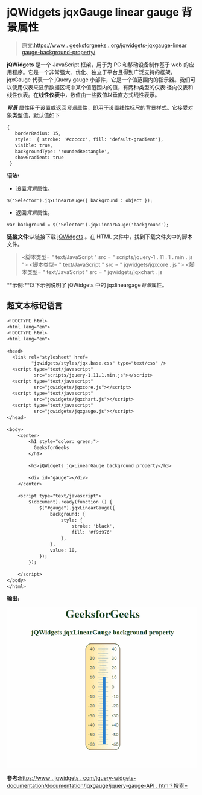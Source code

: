 # jQWidgets jqxGauge linear gauge 背景属性

> 原文:[https://www . geeksforgeeks . org/jqwidgets-jqxgauge-linear gauge-background-property/](https://www.geeksforgeeks.org/jqwidgets-jqxgauge-lineargauge-background-property/)

**jQWidgets** 是一个 JavaScript 框架，用于为 PC 和移动设备制作基于 web 的应用程序。它是一个非常强大、优化、独立于平台且得到广泛支持的框架。jqxGauge 代表一个 jQuery gauge 小部件，它是一个值范围内的指示器。我们可以使用仪表来显示数据区域中某个值范围内的值，有两种类型的仪表:径向仪表和线性仪表。在**线性仪表**中，数值由一些数值以垂直方式线性表示。

***背景*** 属性用于设置或返回*背景*属性，即用于设置线性标尺的背景样式。它接受对象类型值，默认值如下

```
{ 
   borderRadius: 15, 
   style:  { stroke: '#cccccc', fill: 'default-gradient'}, 
   visible: true, 
   backgroundType: 'roundedRectangle', 
   showGradient: true
 }
```

**语法:**

*   设置*背景*属性。

```
$('Selector').jqxLinearGauge({ background : object });  
```

*   返回*背景*属性。

```
var background = $('Selector').jqxLinearGauge('background');
```

**链接文件**:从链接下载 [jQWidgets](https://www.jqwidgets.com/download/) 。在 HTML 文件中，找到下载文件夹中的脚本文件。

> <link rel="”stylesheet”" href="”jqwidgets/styles/jqx.base.css”" type="”text/css”">
> <脚本类型= " text/JavaScript " src = " scripts/jquery-1 . 11 . 1 . min . js "></脚本类型>
> <脚本类型= " text/JavaScript " src = " jqwidgets/jqxcore . js "></脚本类型>
> <脚本类型= " text/JavaScript " src = " jqwidgets/jqxchart . js

**示例:**以下示例说明了 jQWidgets 中的 jqxlineargage*背景*属性。

## 超文本标记语言

```
<!DOCTYPE html>
<html lang="en">
<!DOCTYPE html>
<html lang="en">

<head>
  <link rel="stylesheet" href=
         "jqwidgets/styles/jqx.base.css" type="text/css" />
  <script type="text/javascript" 
          src="scripts/jquery-1.11.1.min.js"></script>
  <script type="text/javascript" 
          src="jqwidgets/jqxcore.js"></script>
  <script type="text/javascript" 
          src="jqwidgets/jqxchart.js"></script>
  <script type="text/javascript" 
          src="jqwidgets/jqxgauge.js"></script>
</head>

<body>
    <center>
        <h1 style="color: green;">
          GeeksforGeeks
        </h1>

        <h3>jQWidgets jqxLinearGauge background property</h3>

        <div id="gauge"></div>
    </center>

    <script type="text/javascript">
        $(document).ready(function () {
            $("#gauge").jqxLinearGauge({
                background: {
                    style: {
                        stroke: 'black',
                        fill: '#f9d976'
                    },
                },
                value: 10,
            });            
        });      

    </script>
</body>
</html>
```

**输出:**

![](img/341c426ce104feaa9f13ce193c3c20e7.png)

**参考:**[https://www . jqwidgets . com/jquery-widgets-documentation/documentation/jqxgauge/jquery-gauge-API . htm？搜索=](https://www.jqwidgets.com/jquery-widgets-documentation/documentation/jqxgauge/jquery-gauge-api.htm?search=)